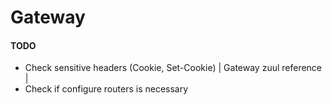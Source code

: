 # Gateway

#### TODO
 - Check sensitive headers (Cookie, Set-Cookie) | Gateway zuul reference |
 - Check if configure routers is necessary